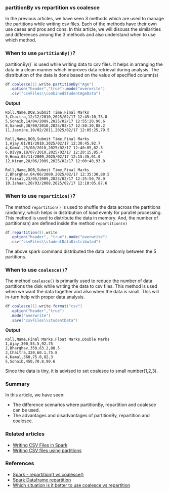 ### partitionBy vs repartition vs coalesce

In the previous articles, we have seen 3 methods which are used to manage the partitions while writing csv files. Each of the methods have their own use cases and pros and cons.
In this article, we will discuss the similarities and differences among the 3 methods and also understand when to use which method.

### When to use `partitionBy()`?
partitionBy()` is used while writing data to csv files. It helps in arranging the data in a clean manner which improves data retrieval during analysis. 
The distribution of the data is done based on the value of specified column(s) 
```scala
df.coalesce(1).write.partitionBy("Age")
  .option("header","true").mode("overwrite")
  .csv("csvFiles\\combinedStudentAgeData")
```
**Output**
```csv
Roll,Name,DOB,Submit Time,Final Marks
3,Chaitra,12/12/2010,2025/02/17 12:45:10,75.8
5,Sohaib,14/04/2009,2025/02/17 12:55:20,90.6
8,Ganesh,30/09/2010,2025/02/17 12:50:30,88.2
11,Jasmine,10/02/2011,2025/02/17 12:05:25,79.5
```
```csv
Roll,Name,DOB,Submit Time,Final Marks
1,Ajay,01/01/2010,2025/02/17 12:30:45,92.7
4,Kamal,25/08/2010,2025/02/17 12:40:05,82.3
6,Divya,18/07/2010,2025/02/17 12:20:15,85.4
9,Hema,05/11/2009,2025/02/17 12:15:45,91.0
12,Kiran,28/06/2009,2025/02/17 12:00:40,93.8
```
```csv
Roll,Name,DOB,Submit Time,Final Marks
2,Bharghav,04/06/2009,2025/02/17 12:35:30,88.5
7,Faisal,23/05/2009,2025/02/17 12:25:50,78.9
10,Ishaan,20/03/2008,2025/02/17 12:10:05,87.6
```

### When to use `repartition()`?
The method `repartition()` is used to shuffle the data across the partitions randomly, which helps in distribution of load evenly for parallel processing. 
This method is used to distribute the data in memory. And, the number of partitions(n) are defined inside the method `repartition(n)`

```scala
df.repartition(5).write
  .option("header", "true").mode("overwrite")
  .csv("csvFiles\\studentDataDistributed")
```
The above spark command distributed the data randomly between the 5 partitions.

### When to use `coalesce()`?
The method `coalesce()` is primarily used to reduce the number of data partitions the disk while writing the data to csv files. This method is used when we want the data together and also when the data is small.
This will in-turn help with proper data analysis.
```scala
df.coalesce(1).write.format("csv")
  .option("header","true")
  .mode("overwrite")
  .save("csvFiles\\studentData")
```
**Output**
```csv
Roll,Name,Final Marks,Float Marks,Double Marks
1,Ajay,300,55.5,92.75
2,Bharghav,350,63.2,88.5
3,Chaitra,320,60.1,75.8
4,Kamal,360,75.0,82.3
5,Sohaib,450,70.8,90.6
```
Since the data is tiny, it is advised to set coalesce to small number(1,2,3).

### Summary
In this article, we have seen:
- The difference scenarios where partitionBy, repartition and coalesce can be used.
- The advantages and disadvantages of partitionBy, repartition and coalesce.

### Related articles
- [Writing CSV Files in Spark](@/docs/spark/writing-csv-files-in-spark.md)
- [Writing CSV files using partitions](@/docs/spark/writing-csv-files-using-partitions.md)

### References
- [Spark - repartition() vs coalesce()](https://stackoverflow.com/questions/31610971/spark-repartition-vs-coalesce)
- [Spark Dataframe repartition](https://spark.apache.org/docs/latest/api/python/reference/pyspark.sql/api/pyspark.sql.DataFrame.repartition.html)
- [Which situation is it better to use coalesce vs repartition](https://stackoverflow.com/questions/54230109/which-situation-is-it-better-to-use-coalesce-vs-repartition)
